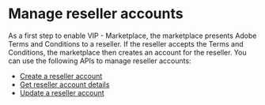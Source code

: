 # Manage reseller accounts

As a first step to enable VIP - Marketplace, the marketplace presents Adobe Terms and Conditions to a reseller. If the reseller accepts the Terms and Conditions, the marketplace then creates an account for the reseller. You can use the following APIs to manage reseller accounts:

* [Create a reseller account](./create_reseller_account.md)
* [Get reseller account details](./get_reseller_account.md)
* [Update a reseller account](./update_reseller_account.md)
